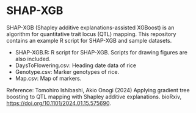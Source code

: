 # SHAP-XGB
SHAP-XGB (Shapley additive explanations-assisted XGBoost) is an algorithm for quantitative trait locus (QTL) mapping.
This repository contains an example R script for SHAP-XGB and sample datasets.

- SHAP-XGB.R: R script for SHAP-XGB. Scripts for drawing figures are also included.
- DaysToFlowering.csv: Heading date data of rice
- Genotype.csv: Marker genotypes of rice.
- Map.csv: Map of markers.

Reference:
Tomohiro Ishibashi, Akio Onogi (2024) Applying gradient tree boosting to QTL mapping with Shapley additive explanations. bioRxiv, https://doi.org/10.1101/2024.01.15.575690.

